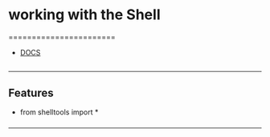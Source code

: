 # working with the Shell
=======================

- [DOCS](https://flask.palletsprojects.com/en/1.1.x/shell/)



## 

-----------------------------------------------------------------------------------------------------

## Features

- from shelltools import *



### 


-----------------------------------------------------------------------------------------------------